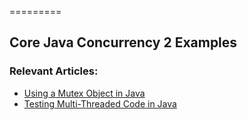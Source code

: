 =========

## Core Java Concurrency 2 Examples

### Relevant Articles: 
- [Using a Mutex Object in Java](https://www.surya.com/java-mutex)
- [Testing Multi-Threaded Code in Java](https://www.surya.com/java-testing-multithreaded)

